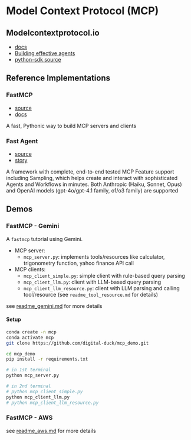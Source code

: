 
# Model Context Protocol (MCP)

## Modelcontextprotocol.io

- [docs](https://modelcontextprotocol.io/introduction)
- [Building effective agents](https://www.anthropic.com/engineering/building-effective-agents)
- [python-sdk source](https://github.com/modelcontextprotocol/python-sdk)

## Reference Implementations

### FastMCP

- [source](https://github.com/jlowin/fastmcp)
- [docs](https://gofastmcp.com/getting-started/welcome)

A fast, Pythonic way to build MCP servers and clients

### Fast Agent

- [source](https://github.com/evalstate/fast-agent)
- [story](https://llmindset.co.uk/resources/fast-agent/)

A framework with complete, end-to-end tested MCP Feature support including Sampling, which helps create and interact with sophisticated Agents and Workflows in minutes. 
Both Anthropic (Haiku, Sonnet, Opus) and OpenAI models (gpt-4o/gpt-4.1 family, o1/o3 family) are supported

## Demos

### FastMCP - Gemini

A `fastmcp` tutorial using Gemini.

- MCP server:
    - `mcp_server.py`: implements tools/resources like calculator, trigonometry function, yahoo finance API call
- MCP clients:
    - `mcp_client_simple.py`: simple client with rule-based query parsing
    - `mcp_client_llm.py`: client with LLM-based query parsing
    - `mcp_client_llm_resource.py`: client with LLM parsing and calling tool/resource (see `readme_tool_resource.md` for details)

see [readme_gemini.md](https://github.com/digital-duck/mcp_demo/blob/main/readme_gemini.md) for more details

#### Setup
```bash
conda create -n mcp
conda activate mcp
git clone https://github.com/digital-duck/mcp_demo.git

cd mcp_demo
pip install -r requirements.txt

# in 1st terminal
python mcp_server.py

# in 2nd terminal
# python mcp_client_simple.py
python mcp_client_llm.py
# python mcp_client_llm_resource.py
```

### FastMCP - AWS

see [readme_aws.md](https://github.com/digital-duck/mcp_demo/blob/main/readme_aws.md) for more details
